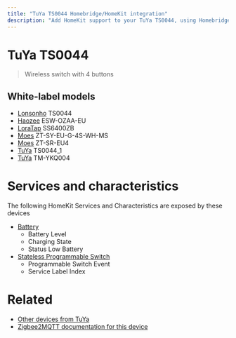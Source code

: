```yaml
---
title: "TuYa TS0044 Homebridge/HomeKit integration"
description: "Add HomeKit support to your TuYa TS0044, using Homebridge, Zigbee2MQTT and homebridge-z2m."
---
```

<!---
This file has been GENERATED using src/docgen/docgen.ts
DO NOT EDIT THIS FILE MANUALLY!
-->
# TuYa TS0044
> Wireless switch with 4 buttons


## White-label models
* [Lonsonho](../index.md#lonsonho) TS0044
* [Haozee](../index.md#haozee) ESW-OZAA-EU
* [LoraTap](../index.md#loratap) SS6400ZB
* [Moes](../index.md#moes) ZT-SY-EU-G-4S-WH-MS
* [Moes](../index.md#moes) ZT-SR-EU4
* [TuYa](../index.md#tuya) TS0044_1
* [TuYa](../index.md#tuya) TM-YKQ004

# Services and characteristics
The following HomeKit Services and Characteristics are exposed by
these devices

* [Battery](../../battery.md)
  * Battery Level
  * Charging State
  * Status Low Battery
* [Stateless Programmable Switch](../../action.md)
  * Programmable Switch Event
  * Service Label Index


# Related
* [Other devices from TuYa](../index.md#tuya)
* [Zigbee2MQTT documentation for this device](https://www.zigbee2mqtt.io/devices/TS0044.html)